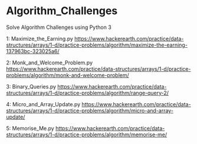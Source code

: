 
# Algorithm_Challenges
Solve Algorithm Challenges using Python 3


1: Maximize_the_Earning.py
    https://www.hackerearth.com/practice/data-structures/arrays/1-d/practice-problems/algorithm/maximize-the-earning-137963bc-323025a6/
    
2: Monk_and_Welcome_Problem.py  
    https://www.hackerearth.com/practice/data-structures/arrays/1-d/practice-problems/algorithm/monk-and-welcome-problem/
    
3: Binary_Queries.py
    https://www.hackerearth.com/practice/data-structures/arrays/1-d/practice-problems/algorithm/range-query-2/
    
4: Micro_and_Array_Update.py
    https://www.hackerearth.com/practice/data-structures/arrays/1-d/practice-problems/algorithm/micro-and-array-update/
    
5: Memorise_Me.py
    https://www.hackerearth.com/practice/data-structures/arrays/1-d/practice-problems/algorithm/memorise-me/
    
    
